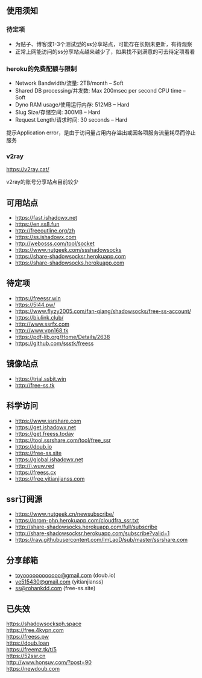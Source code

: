 ## 使用须知

### 待定项
* 为贴子、博客或1-3个测试型的ss分享站点，可能存在长期未更新，有待观察
* 正常上网能访问的ss分享站点越来越少了，如果找不到满意的可去待定项看看

### heroku的免费配额与限制
* Network Bandwidth/流量: 2TB/month – Soft
* Shared DB processing/并发数: Max 200msec per second CPU time – Soft
* Dyno RAM usage/使用运行内存: 512MB – Hard
* Slug Size/存储空间: 300MB – Hard
* Request Length/请求时间: 30 seconds – Hard

提示Application error，是由于访问量占用内存溢出或因各项服务流量耗尽而停止服务

### v2ray

https://v2ray.cat/

v2ray的账号分享站点目前较少


## 可用站点

* https://fast.ishadowx.net
* https://en.ss8.fun
* http://freeoutline.org/zh
* https://ss.ishadowx.com
* http://webosss.com/tool/socket
* https://www.nutgeek.com/ssshadowsocks
* https://share-shadowsocksr.herokuapp.com
* https://share-shadowsocks.herokuapp.com 

## 待定项

* https://freessr.win
* https://5l44.pw/
* https://www.flyzy2005.com/fan-qiang/shadowsocks/free-ss-account/
* https://biulink.club/
* http://www.ssrfx.com
* http://www.vpn168.tk
* https://pdf-lib.org/Home/Details/2638
* https://github.com/ssstk/freess

## 镜像站点

* https://trial.ssbit.win
* http://free-ss.tk

## 科学访问
* https://www.ssrshare.com
* https://get.ishadowx.net
* https://get.freess.today
* https://tool.ssrshare.com/tool/free_ssr
* https://doub.io 
* https://free-ss.site
* https://global.ishadowx.net
* http://i.wuw.red 
* https://freess.cx
* https://free.yitianjianss.com

## ssr订阅源
* https://www.nutgeek.cn/newsubscribe/
* https://prom-php.herokuapp.com/cloudfra_ssr.txt
* http://share-shadowsocks.herokuapp.com/full/subscribe
* http://share-shadowsocksr.herokuapp.com/subscribe?valid=1
* https://raw.githubusercontent.com/ImLaoD/sub/master/ssrshare.com

## 分享邮箱
* toyoooooooooooo@gmail.com (doub.io)
* ye515430@gmail.com (yitianjianss)
* ss@rohankdd.com (free-ss.site)


## 已失效

https://shadowsocksph.space  
https://free.4kvpn.com  
https://freess.pw  
https://doub.loan  
https://freemz.tk/t/5  
https://52ssr.cn  
http://www.honsuv.com/?post=90  
https://newdoub.com


